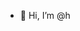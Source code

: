 - 👋 Hi, I’m @h
<!---
- 👀 I’m interested in learning how to code and engaging in simple coding projects
- 🌱 I’m currently learning how to use HTML, CSS, and JavaScript - and how to navigate GitHub :)
- 💞️ I’m looking to collaborate on beginner projects
- 📫 How to reach me ... heinkim311@gmail.com
--->

<!---
hein-kim/hein-kim is a ✨ special ✨ repository because its `README.md` (this file) appears on your GitHub profile.
You can click the Preview link to take a look at your changes.
--->

